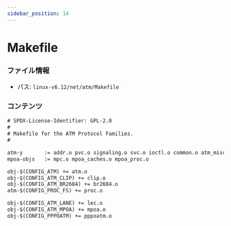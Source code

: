 ```yaml
---
sidebar_position: 14
---
```

# Makefile

### ファイル情報

- パス: `linux-v6.12/net/atm/Makefile`

### コンテンツ

```txt
# SPDX-License-Identifier: GPL-2.0
#
# Makefile for the ATM Protocol Families.
#

atm-y		:= addr.o pvc.o signaling.o svc.o ioctl.o common.o atm_misc.o raw.o resources.o atm_sysfs.o
mpoa-objs	:= mpc.o mpoa_caches.o mpoa_proc.o

obj-$(CONFIG_ATM) += atm.o
obj-$(CONFIG_ATM_CLIP) += clip.o
obj-$(CONFIG_ATM_BR2684) += br2684.o
atm-$(CONFIG_PROC_FS) += proc.o

obj-$(CONFIG_ATM_LANE) += lec.o
obj-$(CONFIG_ATM_MPOA) += mpoa.o
obj-$(CONFIG_PPPOATM) += pppoatm.o

```
